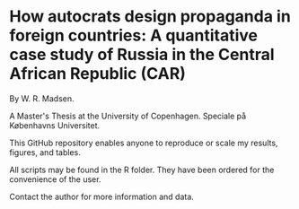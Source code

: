 # How autocrats design propaganda in foreign countries: A quantitative case study of Russia in the Central African Republic (CAR)

By W. R. Madsen.

A Master's Thesis at the University of Copenhagen. Speciale på Københavns Universitet.

This GitHub repository enables anyone to reproduce or scale my results, figures, and tables.

All scripts may be found in the R folder. They have been ordered for the convenience of the user.

Contact the author for more information and data.